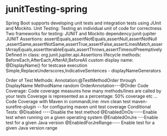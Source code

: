 # junitTesting-spring

Spring Boot supports developing unit tests and integration tests using JUnit and Mockito.
Unit Testing: Testing an individual unit of code for correctness
Two frameworks for testing: JUNIT and Mockito
dependency:junit-jupiter
JUNIT Assertions:
       assertEquals,assertNotEquals,assertNull,assertNotNull ,assertSame,assertNotSame,assertTrue,assertFalse,assertLinesMatch,assertArrayEquals,assertIterableEquals,assertThrows,assertTimeoutPreemptively
Defined in class: org.junit.jupiter.api.Assertions
lifecycle methods: BeforeEach,AfterEach,AfterAll,BeforeAll
custom display name: @DisplayName() for testcase execution
Simple,ReplaceUnderscores,IndicativeSentences - displayNameGenerators

Order of Test Methods:
Annotation:@TestMethodOrder
 through DisplayName
         MethodName
          random
        OrderAnnotation---@Order
  Code Coverage:
        Code coverage measures how many methods/lines are called by your tests
        Coverage is represented as a percentage: 50% coverage etc ...
  Code Coverage with Maven in commandLine:
      mvn clean test
      maven-surefire-plugin -- for configuring maven unit test coverage
Conditional Tests:
  @Disabled ----Disable the test method
  @EnabledOnOs-----Enable test when running on a given operating system
@EnabledOnJre ---Enable test for a given Java version
@EnabledForJreRange---- Enable test for a given Java version range


      

       
